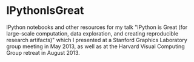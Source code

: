 IPythonIsGreat
==============

IPython notebooks and other resources for my talk "IPython is Great (for large-scale computation, data exploration, and creating reproducible research artifacts)" which I presented at a Stanford Graphics Laboratory group meeting in May 2013, as well as at the Harvard Visual Computing Group retreat in August 2013.
